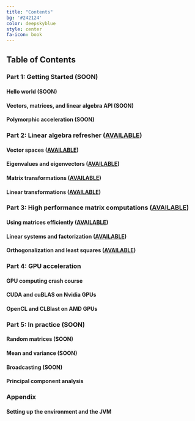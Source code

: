 ```yaml
---
title: "Contents"
bg: '#242124'
color: deepskyblue
style: center
fa-icon: book
---
```

## Table of Contents

### Part 1: Getting Started (SOON)

#### Hello world (SOON)

#### Vectors, matrices, and linear algebra API (SOON)

#### Polymorphic acceleration (SOON)

### Part 2: Linear algebra refresher ([AVAILABLE](https://www.patreon.com/linear_algebra))

#### Vector spaces ([AVAILABLE](https://www.patreon.com/linear_algebra))

#### Eigenvalues and eigenvectors ([AVAILABLE](https://www.patreon.com/linear_algebra))

#### Matrix transformations ([AVAILABLE](https://www.patreon.com/linear_algebra))

#### Linear transformations ([AVAILABLE](https://www.patreon.com/linear_algebra))

### Part 3: High performance matrix computations ([AVAILABLE](https://www.patreon.com/linear_algebra))

#### Using matrices efficiently ([AVAILABLE](https://www.patreon.com/linear_algebra))

#### Linear systems and factorization ([AVAILABLE](https://www.patreon.com/linear_algebra))

#### Orthogonalization and least squares ([AVAILABLE](https://www.patreon.com/linear_algebra))

### Part 4: GPU acceleration

#### GPU computing crash course

#### CUDA and cuBLAS on Nvidia GPUs

#### OpenCL and CLBlast on AMD GPUs

### Part 5: In practice (SOON)

#### Random matrices (SOON)

#### Mean and variance (SOON)

#### Broadcasting (SOON)

#### Principal component analysis

### Appendix

#### Setting up the environment and the JVM
